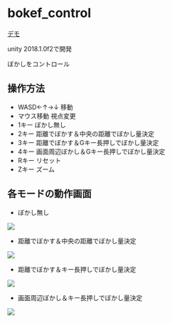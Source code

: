 # bokef_control
[デモ](https://kzkponkotu.github.io/bokef_control/)

unity 2018.1.0f2で開発

ぼかしをコントロール

## 操作方法

* WASD←↑→↓ 移動
* マウス移動 視点変更
* 1キー ぼかし無し
* 2キー 距離でぼかす＆中央の距離でぼかし量決定
* 3キー 距離でぼかす＆Gキー長押しでぼかし量決定
* 4キー 画面周辺ぼかし＆Gキー長押しでぼかし量決定
* Rキー リセット
* Zキー ズーム

## 各モードの動作画面

* ぼかし無し

![](https://lh3.googleusercontent.com/KSPXQVFR_TC8xSu007Xb3un7IUuKlqAAoUZVEAPPdEvbAFe13y9gRIupb6IfkFjT9KcIfPUYhFhaAbQyqZxaoz0b6by64V5BSiPQmYKPAJj6lIJ4JrMpTXlv6_Yy1NsDA_8m7ojxyzr3pjrw6P5uolbmNIF3YlXlXF9ExRH_EqV3qq0Lm30S1zEdrJIHp3gFnBbuq4eC9lD6dd7OupHzslciRE2jHxOBA7XkR07V49whZ4cnHJhyCoTVxqdpU7atShDGPKgTNqWsfVuO3vSLGFo14q9H85AX2PQAi8hglgLSiecOqS9xiRotlmsg-1KbAQyIyXXj8QYKQ7BFKfEctmaj3qKMtotrEpCDy6cAWVVd4S-uqqhwQA-QSrm_y40mB7Flys3BY1bAiQPTOEqiJxwvqvXJOCrZotbv6mxMOlDK3vV5980tuzqqVb7YC9ZE8o7B8uUZMk_8r2Cj5NAyUfqZmt1ME-5VW-dfYxtzPHKFB21D-LAvgXFQGdLdvnxKzd85Nu54WrtF117m83wfyfKN3hMwLSzUdVBfeSej5g-QU4dfn8GJ8Jyx6qg9DVECrhL1HcMH2cGqtLbztGHyf7km4apE7jS0WRSSk1Qs=w300-h169-no)

* 距離でぼかす＆中央の距離でぼかし量決定

![](https://lh3.googleusercontent.com/Jffjr4uMDP-I57N7M9C-d-tpM9nMNmC1FE7yJOdaKSi7czAszGINx3VL8nhM0UVModWnMxewJ5JQrSbvP2LFTdjBvLxIhOlzASioIn8a1mKYUut5Jprs-8hJ5GMzDeIoeaIngM_yTC_gFSlYI0txJHYDmn1dlc9qsGjrgpKGQKYElroHAM9oPOsS4MdA-OiLtsaUthlovRrYzxqB2tKpVMY_EERHtZ3hEoVnFfc8tGw9dbsu3etlxtBGscdHwGMjaLF7nv9z5A2wTthO1i0Smshe6rJLUzs1Z1hCDEh74czKI_BhuDb1eZSvAaBj1vL9Y4uYUViznRLh05BFMT1vfWuRKl1Bh59pGsN2mkbhOMu8_r1nzXDosIb8Uz0q01btzkGHUOt1I4fJ-NBG8VhVkO-P7bWocZ8I7k6wEdivM3Eo8uND-C841qkQWMkgjuQ1kwbKyIMj73W4v6EnZKsJK1g-6Iz1yDCcQVi_Hz1UUiausgjG2YLoHeuzHa0EkDk6kThREFSS27E1BXynVlgqj6eB_M5J-Y5VK8ptQOxEAD_SP9uw-aCKgsbyezhEkZVmjblNLID9r2vVnQjmzYzq_h_V6Y30uNxtplP_djLJ=w300-h169-no)

* 距離でぼかす＆キー長押しでぼかし量決定

![](https://lh3.googleusercontent.com/Nc-8Rp_vBnhLlGdP1Ed4umdl8tapWp6P5BI5XpbXs1aD4tJWRB0SGTkW-kO7lY4NEYc5UY1-Yt2vM-eDJnj8PaXZbuqmz4jT12g3hW0G49cDu4YqxOzRYBHBdp121ktpeLdU1rzFhYVDMiACpnm94qkPNZ4YXeVfjUeFFGNB082e0D-5FAIgO6JaD0NgdfDnCrh0jwUoUN5-Brf5VY-1xjPXU4VtPR-K_6_xuva_5JbxoncTKWVMmByZwv0m_5pl4iBulNOxi772vszlruaV-HLvnUJF_NLm_OQnVTDXTAX3F23_yTp5WqWPDoaL1WYLnU-nzvnuS8L4rr1KBVsyBpyx5rSSLr3_Jjuf9K95bCU2-iwxRoJSCHECTr-zmScsY43vi4CMJp5Xo7J5qLtrN0NL3fsa3jfIY5WyeoGzjASfiRjsIHlLxXBNQtCafZTbvbLFSVjAQ5N72Ffks0T_BMig3YJiMlJlKs0QGhMfeVkirO5_ybAJV36oPKE_RDJ3jS-XbUhp1WtLGhg4vgVPAOF1hwttB7JoTSBGHkDS7W1-lFICf02YZUMzIfcehS-H8x_KYDOP3dgsopYNWMx6s5q8hp0aALNyLZW7DT9s=w300-h169-no)

* 画面周辺ぼかし＆キー長押しでぼかし量決定

![](https://lh3.googleusercontent.com/mEtQKR-uRV4WKBxsi0AJPJy3C8QI91LJOMCQRyrU41jBTOv_Etz47sjSxwd3zQU2oEI4gm2jhLCNMoshK9XQDQ74cUU4W0Bv8ph2abApDVZa99JJ4Q86WE1KlyJetv6VVhz3UX5tpznHO4rSdhko8YwJdUtedhpDAMa2XbJOQHZYb7HkI0Hc8pLw9ttTyiuvITe52OqEPYrythjakrHPTlTfwvFX-LGTuOOLHVWNfnCdGxEe3lDTpaKo8Zh1QraNZ4F-Yr2PaH07ZIWDDAKg9k7VTfDMJlGorJAN0CRa9xEnXnob54qV4tcuONPr_4jX-V8xT2iSHKYFQi-_xLsQcpkph5tu2MkT3BtEc9HYIyXZovv6HGhYbCTAT1Qapf2XAyoAeLlL0orrP_vwuPtclEUowEGYUyfOvpp97VKKqdXKDf93OI8cXhw1B0awboZmSFAN6zBRMhHwW929FiR7RgoCA0LikBdDt6ODHKmr3dFjij3zWJtRSnmLu55BuiR1zcTuUK1dLijSH_7kK8fG21VpSBWdri8LwtIBamy9LOvh0bPW-OBwzMINgE3W_AdQWcqEwVzs2-cGRfxESDRXuH9iiIXL3j3O0FJOZ45z=w300-h169-no)
